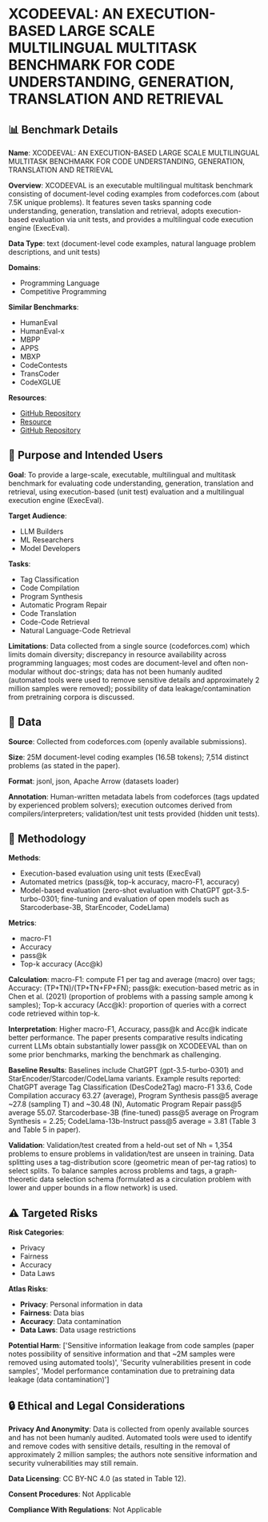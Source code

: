 # XCODEEVAL: AN EXECUTION-BASED LARGE SCALE MULTILINGUAL MULTITASK BENCHMARK FOR CODE UNDERSTANDING, GENERATION, TRANSLATION AND RETRIEVAL

## 📊 Benchmark Details

**Name**: XCODEEVAL: AN EXECUTION-BASED LARGE SCALE MULTILINGUAL MULTITASK BENCHMARK FOR CODE UNDERSTANDING, GENERATION, TRANSLATION AND RETRIEVAL

**Overview**: XCODEEVAL is an executable multilingual multitask benchmark consisting of document-level coding examples from codeforces.com (about 7.5K unique problems). It features seven tasks spanning code understanding, generation, translation and retrieval, adopts execution-based evaluation via unit tests, and provides a multilingual code execution engine (ExecEval).

**Data Type**: text (document-level code examples, natural language problem descriptions, and unit tests)

**Domains**:
- Programming Language
- Competitive Programming

**Similar Benchmarks**:
- HumanEval
- HumanEval-x
- MBPP
- APPS
- MBXP
- CodeContests
- TransCoder
- CodeXGLUE

**Resources**:
- [GitHub Repository](https://github.com/ntunlp/xCodeEval)
- [Resource](https://huggingface.co/datasets/NTU-NLP-sg/xCodeEval)
- [GitHub Repository](https://github.com/ntunlp/ExecEval)

## 🎯 Purpose and Intended Users

**Goal**: To provide a large-scale, executable, multilingual and multitask benchmark for evaluating code understanding, generation, translation and retrieval, using execution-based (unit test) evaluation and a multilingual execution engine (ExecEval).

**Target Audience**:
- LLM Builders
- ML Researchers
- Model Developers

**Tasks**:
- Tag Classification
- Code Compilation
- Program Synthesis
- Automatic Program Repair
- Code Translation
- Code-Code Retrieval
- Natural Language-Code Retrieval

**Limitations**: Data collected from a single source (codeforces.com) which limits domain diversity; discrepancy in resource availability across programming languages; most codes are document-level and often non-modular without doc-strings; data has not been humanly audited (automated tools were used to remove sensitive details and approximately 2 million samples were removed); possibility of data leakage/contamination from pretraining corpora is discussed.

## 💾 Data

**Source**: Collected from codeforces.com (openly available submissions).

**Size**: 25M document-level coding examples (16.5B tokens); 7,514 distinct problems (as stated in the paper).

**Format**: jsonl, json, Apache Arrow (datasets loader)

**Annotation**: Human-written metadata labels from codeforces (tags updated by experienced problem solvers); execution outcomes derived from compilers/interpreters; validation/test unit tests provided (hidden unit tests).

## 🔬 Methodology

**Methods**:
- Execution-based evaluation using unit tests (ExecEval)
- Automated metrics (pass@k, top-k accuracy, macro-F1, accuracy)
- Model-based evaluation (zero-shot evaluation with ChatGPT gpt-3.5-turbo-0301; fine-tuning and evaluation of open models such as Starcoderbase-3B, StarEncoder, CodeLlama)

**Metrics**:
- macro-F1
- Accuracy
- pass@k
- Top-k accuracy (Acc@k)

**Calculation**: macro-F1: compute F1 per tag and average (macro) over tags; Accuracy: (TP+TN)/(TP+TN+FP+FN); pass@k: execution-based metric as in Chen et al. (2021) (proportion of problems with a passing sample among k samples); Top-k accuracy (Acc@k): proportion of queries with a correct code retrieved within top-k.

**Interpretation**: Higher macro-F1, Accuracy, pass@k and Acc@k indicate better performance. The paper presents comparative results indicating current LLMs obtain substantially lower pass@k on XCODEEVAL than on some prior benchmarks, marking the benchmark as challenging.

**Baseline Results**: Baselines include ChatGPT (gpt-3.5-turbo-0301) and StarEncoder/Starcoder/CodeLlama variants. Example results reported: ChatGPT average Tag Classification (DesCode2Tag) macro-F1 33.6, Code Compilation accuracy 63.27 (average), Program Synthesis pass@5 average ~27.8 (sampling T) and ~30.48 (N), Automatic Program Repair pass@5 average 55.07. Starcoderbase-3B (fine-tuned) pass@5 average on Program Synthesis = 2.25; CodeLlama-13b-Instruct pass@5 average = 3.81 (Table 3 and Table 5 in paper).

**Validation**: Validation/test created from a held-out set of Nh = 1,354 problems to ensure problems in validation/test are unseen in training. Data splitting uses a tag-distribution score (geometric mean of per-tag ratios) to select splits. To balance samples across problems and tags, a graph-theoretic data selection schema (formulated as a circulation problem with lower and upper bounds in a flow network) is used.

## ⚠️ Targeted Risks

**Risk Categories**:
- Privacy
- Fairness
- Accuracy
- Data Laws

**Atlas Risks**:
- **Privacy**: Personal information in data
- **Fairness**: Data bias
- **Accuracy**: Data contamination
- **Data Laws**: Data usage restrictions

**Potential Harm**: ['Sensitive information leakage from code samples (paper notes possibility of sensitive information and that ~2M samples were removed using automated tools)', 'Security vulnerabilities present in code samples', 'Model performance contamination due to pretraining data leakage (data contamination)']

## 🔒 Ethical and Legal Considerations

**Privacy And Anonymity**: Data is collected from openly available sources and has not been humanly audited. Automated tools were used to identify and remove codes with sensitive details, resulting in the removal of approximately 2 million samples; the authors note sensitive information and security vulnerabilities may still remain.

**Data Licensing**: CC BY-NC 4.0 (as stated in Table 12).

**Consent Procedures**: Not Applicable

**Compliance With Regulations**: Not Applicable
